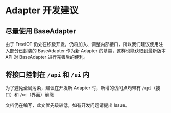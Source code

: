 # Adapter 开发建议

## 尽量使用 BaseAdapter

由于 FreeIOT 仍处在积极开发，仍将加入、调整内部接口，所以我们建议使用注入部分已封装的 BaseAdapter 作为新 Adapter 的基类，这样也能获取到最新版本 API 对 BaseAdapter 进行完善后的便利。

## 将接口控制在 `/api` 和 `/ui` 内

为了避免全局污染，建议在开发新 Adapter 时，新增的访问点均带有 `/api`（接口）和 `/ui`（界面）前缀

文档仍在编写，此文优先级较低，如有开发问题请提出 Issue。
